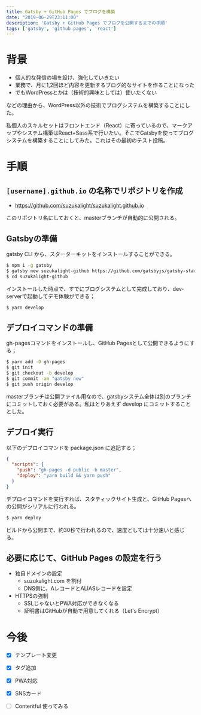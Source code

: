 ```yaml
---
title: Gatsby + GitHub Pages でブログを構築
date: "2019-06-29T23:11:00"
description: 'Gatsby + GitHub Pages でブログを公開するまでの手順'
tags: ['gatsby', 'github pages', 'react']
---
```



# 背景

- 個人的な発信の場を設け、強化していきたい
- 業務で、月に1,2回ほど内容を更新するブログ的なサイトを作ることになった
- でもWordPressとかは（技術的興味としては）使いたくない

などの理由から、WordPress以外の技術でブログシステムを構築することにした。

私個人のスキルセットはフロントエンド（React）に寄っているので、マークアップやシステム構築はReact+Sass系で行いたい。そこでGatsbyを使ってブログシステムを構築することにしてみた。これはその最初のテスト投稿。

# 手順

## `[username].github.io` の名称でリポジトリを作成

- https://github.com/suzukalight/suzukalight.github.io

このリポジトリ名にしておくと、masterブランチが自動的に公開される。

## Gatsbyの準備

gatsby CLI から、スターターキットをインストールすることができる。

```bash
$ npm i -g gatsby
$ gatsby new suzukalight-github https://github.com/gatsbyjs/gatsby-starter-blog
$ cd suzukalight-github
```

インストールした時点で、すでにブログシステムとして完成しており、dev-serverで起動してデモ体験ができる；

```bash
$ yarn develop
```

## デプロイコマンドの準備

gh-pagesコマンドをインストールし、GitHub Pagesとして公開できるようにする；

```bash
$ yarn add -D gh-pages
$ git init
$ git checkout -b develop
$ git commit -am "gatsby new"
$ git push origin develop
```

masterブランチは公開ファイル用なので、gatsbyシステム全体は別のブランチにコミットしておく必要がある。私はとりあえず develop にコミットすることとした。

## デプロイ実行

以下のデプロイコマンドを package.json に追記する；

```json{3-4}:title=package.json
{
  "scripts": {
    "push": "gh-pages -d public -b master",
    "deploy": "yarn build && yarn push"
  }
}
```

デプロイコマンドを実行すれば、スタティックサイト生成と、GitHub Pagesへの公開がシリアルに行われる。

```bash
$ yarn deploy
```

ビルドから公開まで、約30秒で行われるので、速度としては十分速いと感じる。

## 必要に応じて、GitHub Pages の設定を行う

- 独自ドメインの設定
    - suzukalight.com を割付
    - DNS側に、AレコードとALIASレコードを設定
- HTTPSの強制
    - SSLじゃないとPWA対応ができなくなる
    - 証明書はGitHubが自動で用意してくれる（Let's Encrypt）

# 今後

- [x] テンプレート変更
- [x] タグ追加
- [x] PWA対応
- [x] SNSカード
- [ ] Contentful 使ってみる

